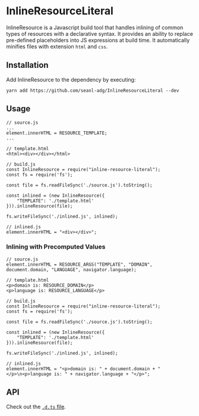 # InlineResourceLiteral

InlineResource is a Javascript build tool that handles inlining of common types of resources with a declarative syntax. It provides an ability to replace pre-defined placeholders into JS expressions at build time. It automatically minifies files with extension `html` and `css`.

## Installation

Add InlineResource to the dependency by executing:
```
yarn add https://github.com/seanl-adg/InlineResourceLiteral --dev
```

## Usage

```
// source.js
...
element.innerHTML = RESOURCE_TEMPLATE;
...
```
```
// template.html
<html><div></div></html>
```
```
// build.js
const InlineResource = require("inline-resource-literal");
const fs = require('fs');

const file = fs.readFileSync('./source.js').toString();

const inlined = (new InlineResource({
    "TEMPLATE": './template.html'
})).inlineResource(file);

fs.writeFileSync('./inlined.js', inlined);
```
```
// inlined.js
element.innerHTML = "<div></div>";
```

### Inlining with Precomputed Values

```
// source.js
element.innerHTML = RESOURCE_ARGS("TEMPLATE", "DOMAIN", document.domain, "LANGUAGE", navigator.language);
```
```
// template.html
<p>domain is: RESOURCE_DOMAIN</p>
<p>language is: RESOURCE_LANGUAGE</p>
```
```
// build.js
const InlineResource = require("inline-resource-literal");
const fs = require('fs');

const file = fs.readFileSync('./source.js').toString();

const inlined = (new InlineResource({
    "TEMPLATE": './template.html'
})).inlineResource(file);

fs.writeFileSync('./inlined.js', inlined);
```
```
// inlined.js
element.innerHTML = "<p>domain is: " + document.domain + "</p>\n<p>language is: " + navigator.language + "</p>";
```

## API

Check out the [`.d.ts` file](https://github.com/seanl-adg/InlineResource/master/blob/index.d.ts).